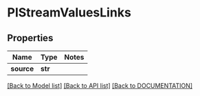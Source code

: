 # PIStreamValuesLinks

## Properties
Name | Type | Notes
------------ | ------------- | -------------
**source** | **str**

[[Back to Model list]](../../DOCUMENTATION.md#documentation-for-models) [[Back to API list]](../../DOCUMENTATION.md#documentation-for-api-endpoints) [[Back to DOCUMENTATION]](../../DOCUMENTATION.md)
